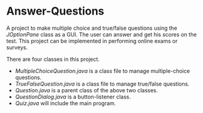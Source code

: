 # Answer-Questions
A project to make multiple choice and true/false questions using the _JOptionPane_ class as a GUI. The user can answer and get his scores on the test. This project can be implemented in performing online exams or surveys.

There are four classes in this project.
- _MultipleChoiceQuestion.java_ is a class file to manage multiple-choice questions.
- _TrueFalseQuestion.java_ is a class file to manage true/false questions.
- _Question.java_ is a parent class of the above two classes.
- _QuestionDialog.java_ is a button-listener class.
- _Quiz.java_ will include the main program.
